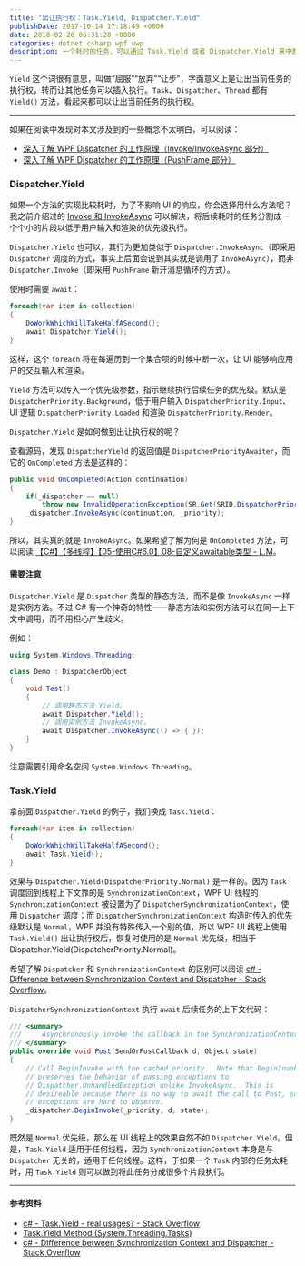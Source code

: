 ```yaml
---
title: "出让执行权：Task.Yield, Dispatcher.Yield"
publishDate: 2017-10-14 17:18:49 +0800
date: 2018-02-20 06:31:28 +0800
categories: dotnet csharp wpf uwp
description: 一个耗时的任务，可以通过 Task.Yield 或者 Dispatcher.Yield 来中断以便分割成多个小的任务片段执行。
---
```


`Yield` 这个词很有意思，叫做“屈服”“放弃”“让步”，字面意义上是让出当前任务的执行权，转而让其他任务可以插入执行。`Task`、`Dispatcher`、`Thread` 都有 `Yield()` 方法，看起来都可以让出当前任务的执行权。

---

<p id="toc"></p>

如果在阅读中发现对本文涉及到的一些概念不太明白，可以阅读：

- [深入了解 WPF Dispatcher 的工作原理（Invoke/InvokeAsync 部分）](/post/dotnet/2017/09/26/dispatcher-invoke-async.html)
- [深入了解 WPF Dispatcher 的工作原理（PushFrame 部分）](/post/dotnet/2017/09/26/dispatcher-push-frame.html)

### Dispatcher.Yield

如果一个方法的实现比较耗时，为了不影响 UI 的响应，你会选择用什么方法呢？我之前介绍过的 [Invoke 和 InvokeAsync](/post/dotnet/2017/09/26/dispatcher-invoke-async.html) 可以解决，将后续耗时的任务分割成一个个小的片段以低于用户输入和渲染的优先级执行。

`Dispatcher.Yield` 也可以，其行为更加类似于 `Dispatcher.InvokeAsync`（即采用 `Dispatcher` 调度的方式，事实上后面会说到其实就是调用了 `InvokeAsync`），而非 `Dispatcher.Invoke`（即采用 `PushFrame` 新开消息循环的方式）。

使用时需要 `await`：

```csharp
foreach(var item in collection)
{
    DoWorkWhichWillTakeHalfASecond();
    await Dispatcher.Yield();
}
```

这样，这个 `foreach` 将在每遍历到一个集合项的时候中断一次，让 UI 能够响应用户的交互输入和渲染。

`Yield` 方法可以传入一个优先级参数，指示继续执行后续任务的优先级。默认是 `DispatcherPriority.Background`，低于用户输入 `DispatcherPriority.Input`、 UI 逻辑 `DispatcherPriority.Loaded` 和渲染 `DispatcherPriority.Render`。

`Dispatcher.Yield` 是如何做到出让执行权的呢？

查看源码，发现 `DispatcherYield` 的返回值是 `DispatcherPriorityAwaiter`，而它的 `OnCompleted` 方法是这样的：

```csharp
public void OnCompleted(Action continuation)
{
    if(_dispatcher == null)
        throw new InvalidOperationException(SR.Get(SRID.DispatcherPriorityAwaiterInvalid));
    _dispatcher.InvokeAsync(continuation, _priority);
}
```

所以，其实真的就是 `InvokeAsync`。如果希望了解为何是 `OnCompleted` 方法，可以阅读 [【C#】【多线程】【05-使用C#6.0】08-自定义awaitable类型 - L.M](http://liujiajia.me/blog/details/csharp-multi-threading-05-csharp6-08-customize-awaitable)。

#### 需要注意

`Dispatcher.Yield` 是 `Dispatcher` 类型的静态方法，而不是像 `InvokeAsync` 一样是实例方法。不过 C# 有一个神奇的特性——静态方法和实例方法可以在同一上下文中调用，而不用担心产生歧义。

例如：

```csharp
using System.Windows.Threading;

class Demo : DispatcherObject
{
    void Test()
    {
        // 调用静态方法 Yield。
        await Dispatcher.Yield();
        // 调用实例方法 InvokeAsync。
        await Dispatcher.InvokeAsync(() => { });
    }
}
```

注意需要引用命名空间 `System.Windows.Threading`。

### Task.Yield

拿前面 `Dispatcher.Yield` 的例子，我们换成 `Task.Yield`：

```csharp
foreach(var item in collection)
{
    DoWorkWhichWillTakeHalfASecond();
    await Task.Yield();
}
```

效果与 `Dispatcher.Yield(DispatcherPriority.Normal)` 是一样的。因为 `Task` 调度回到线程上下文靠的是 `SynchronizationContext`，WPF UI 线程的 `SynchronizationContext` 被设置为了 `DispatcherSynchronizationContext`，使用 `Dispatcher` 调度；而 `DispatcherSynchronizationContext` 构造时传入的优先级默认是 `Normal`，WPF 并没有特殊传入一个别的值，所以 WPF UI 线程上使用 `Task.Yield()` 出让执行权后，恢复时使用的是 `Normal` 优先级，相当于 Dispatcher.Yield(DispatcherPriority.Normal)。

希望了解 `Dispatcher` 和 `SynchronizationContext` 的区别可以阅读 [c# - Difference between Synchronization Context and Dispatcher - Stack Overflow](https://stackoverflow.com/a/24672061/6233938)。

`DispatcherSynchronizationContext` 执行 `await` 后续任务的上下文代码：

```csharp
/// <summary>
///     Asynchronously invoke the callback in the SynchronizationContext.
/// </summary>
public override void Post(SendOrPostCallback d, Object state)
{
    // Call BeginInvoke with the cached priority.  Note that BeginInvoke
    // preserves the behavior of passing exceptions to
    // Dispatcher.UnhandledException unlike InvokeAsync.  This is
    // desireable because there is no way to await the call to Post, so
    // exceptions are hard to observe.
    _dispatcher.BeginInvoke(_priority, d, state);
}
```

既然是 `Normal` 优先级，那么在 UI 线程上的效果自然不如 `Dispatcher.Yield`。但是，`Task.Yield` 适用于任何线程，因为 `SynchronizationContext` 本身是与 `Dispatcher` 无关的，适用于任何线程。这样，于如果一个 `Task` 内部的任务太耗时，用 `Task.Yield` 则可以做到将此任务分成很多个片段执行。

---

#### 参考资料
- [c# - Task.Yield - real usages? - Stack Overflow](chrome-extension://klbibkeccnjlkjkiokjodocebajanakg/suspended.html#ttl=c%23%20-%20Task.Yield%20-%20real%20usages%3F%20-%20Stack%20Overflow&uri=https://stackoverflow.com/questions/23431595/task-yield-real-usages)
- [Task.Yield Method (System.Threading.Tasks)](https://msdn.microsoft.com/en-us/library/system.threading.tasks.task.yield%28v=vs.110%29.aspx?f=255&MSPPError=-2147217396)
- [c# - Difference between Synchronization Context and Dispatcher - Stack Overflow](https://stackoverflow.com/questions/24671883/difference-between-synchronization-context-and-dispatcher)
